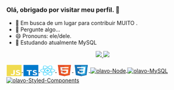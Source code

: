 

### Olá, obrigado por visitar meu perfil. 👋

- 🔭 Em busca de um lugar para contribuir MUITO .
- 💬 Pergunte algo...
- 😄 Pronouns: ele/dele.
- 🌱 Estudando atualmente MySQL

<div align="center">
  <a href="https://github.com/rafaballerini">
  <img height="180em" src="https://github-readme-stats.vercel.app/api?username=Olavo-marques&show_icons=true&theme=merko&include_all_commits=true&count_private=true"/>
  <img height="180em" src="https://github-readme-stats.vercel.app/api/top-langs/?username=Olavo-marques&layout=compact&langs_count=7&theme=merko"/>
</div>

<div style="display: inline_block"><br>
  <img align="center" alt="olavo-Js" height="30" width="40" src="https://raw.githubusercontent.com/devicons/devicon/master/icons/javascript/javascript-plain.svg">
  <img align="center" alt="olavo-Ts" height="30" width="40" src="https://raw.githubusercontent.com/devicons/devicon/master/icons/typescript/typescript-plain.svg">
  <img align="center" alt="olavo-React" height="30" width="40" src="https://raw.githubusercontent.com/devicons/devicon/master/icons/react/react-original.svg">
  <img align="center" alt="olavo-HTML" height="30" width="40" src="https://raw.githubusercontent.com/devicons/devicon/master/icons/html5/html5-original.svg">
  <img align="center" alt="olavo-CSS" height="30" width="40" src="https://raw.githubusercontent.com/devicons/devicon/master/icons/css3/css3-original.svg">
  <img align="center" alt="olavo-Node" height="30" width="40" src="https://cdn.jsdelivr.net/gh/devicons/devicon/icons/nodejs/nodejs-original.svg" />
  <img align="center" alt="olavo-MySQL" height="30" width="40" src="https://cdn.icon-icons.com/icons2/1381/PNG/512/mysqlworkbench_93532.png" /> 
  <img align="center" alt="olavo-Styled-Components" height="30" width="40" src="https://cdn.icon-icons.com/icons2/2107/PNG/512/file_type_styled_icon_130142.png" />
</div>

##

